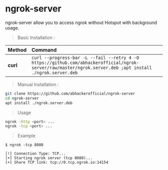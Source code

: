 # ngrok-server
ngrok-server allow you to access ngrok without Hotspot with background usage.

> Basic Installation :

| Method    | Command
|:----------|:--------------------------------------------------------------------------------------------------|
|  **curl** |`curl --progress-bar -L --fail --retry 4 -O https://github.com/abhackerofficial/ngrok-server/raw/master/ngrok.server.deb ;apt install ./ngrok.server.deb` |

> Manual Installation :
```bash
git clone https://github.com/abhackerofficial/ngrok-server
cd ngrok-server
apt install ./ngrok.server.deb
```

> Usage
```bash
ngrok -http <port> ...
ngrok -tcp <port> ...
```

> Example
```
$ ngrok -tcp 8080

[!] Connection Type: TCP...
[+] Starting ngrok server (tcp 8080)...
[+] Share TCP link: tcp://0.tcp.ngrok.io:14154
```
